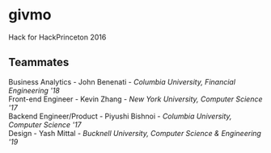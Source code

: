 # givmo
Hack for HackPrinceton 2016

## Teammates

Business Analytics - John Benenati - *Columbia University, Financial Engineering '18* <br />
Front-end Engineer - Kevin Zhang - *New York University, Computer Science '17*<br />
Backend Engineer/Product - Piyushi Bishnoi - *Columbia University, Computer Science '17*<br />
Design - Yash Mittal - *Bucknell University, Computer Science & Engineering '19*<br />


